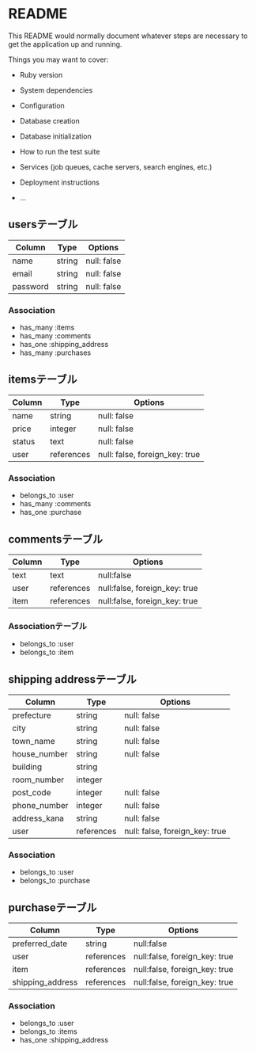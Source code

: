 # README

This README would normally document whatever steps are necessary to get the
application up and running.

Things you may want to cover:

* Ruby version

* System dependencies

* Configuration

* Database creation

* Database initialization

* How to run the test suite

* Services (job queues, cache servers, search engines, etc.)

* Deployment instructions

* ...

## usersテーブル

| Column | Type         | Options              |
| ------ | ------------ | -------------------- |
| name   | string       | null: false          |
| email  | string       | null: false          |
|password| string       | null: false          |

### Association
- has_many :items
- has_many :comments
- has_one  :shipping_address
- has_many :purchases

## itemsテーブル

| Column | Type         | Options                        |
| ------ | ------------ | -------------------------------|
| name   | string       | null: false                    |
| price  | integer      | null: false                    |
| status | text         | null: false                    |
| user   | references   | null: false, foreign_key: true |

### Association

- belongs_to :user
- has_many   :comments
- has_one    :purchase

## commentsテーブル

| Column | Type         | Options                       |
| ------ | ------------ | ------------------------------|
| text   | text         | null:false                    |
| user   | references   | null:false, foreign_key: true |
| item   | references   | null:false, foreign_key: true |

### Associationテーブル

- belongs_to :user
- belongs_to :item


## shipping addressテーブル

| Column          | Type         | Options                       |
| --------------- | ------------ | ------------------------------|
| prefecture      | string       | null: false                   |
| city            | string       | null: false                   |
| town_name       | string       | null: false                   |
| house_number    | string       | null: false                   |
| building        | string       |                               |
| room_number     | integer      |                               |
| post_code       | integer      | null: false                   |
| phone_number    | integer      | null: false                   |
| address_kana    | string       | null: false                   |
| user            | references   | null: false, foreign_key: true|

### Association
- belongs_to :user
- belongs_to :purchase

## purchaseテーブル
| Column          | Type         | Options                       |
| --------------- | ------------ | ------------------------------|
| preferred_date  | string       | null:false                    |
| user            | references   | null:false, foreign_key: true |
| item            | references   | null:false, foreign_key: true |
| shipping_address| references   | null:false, foreign_key: true |

### Association
- belongs_to :user
- belongs_to :items
- has_one    :shipping_address